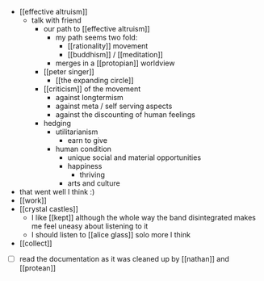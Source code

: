 - [[effective altruism]]
  - talk with friend
    - our path to [[effective altruism]]
      - my path seems two fold:
        - [[rationality]] movement
        - [[buddhism]] / [[meditation]] 
      - merges in a [[protopian]] worldview
    - [[peter singer]]
      - [[the expanding circle]]
    - [[criticism]] of the movement
      - against longtermism
      - against meta / self serving aspects
      - against the discounting of human feelings
    - hedging
      - utilitarianism
        - earn to give
      - human condition
        - unique social and material opportunities
        - happiness
          - thriving
        - arts and culture
- that went well I think :)
- [[work]]
- [[crystal castles]]
  - I like [[kept]] although the whole way the band disintegrated makes me feel uneasy about listening to it
  - I should listen to [[alice glass]] solo more I think
- [[collect]]
- [ ] read the documentation as it was cleaned up by [[nathan]] and [[protean]]
